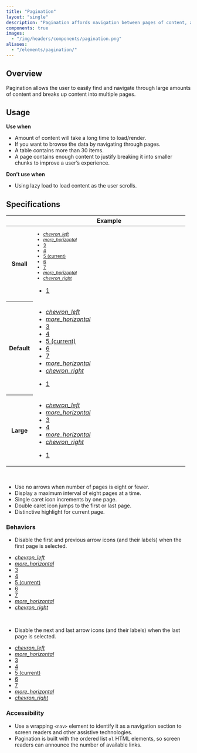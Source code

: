 ```yaml
---
title: "Pagination"
layout: "single"
description: "Pagination affords navigation between pages of content, and it highlights the page currently in view."
components: true
images:
  - "/img/headers/components/pagination.png"
aliases:
  - "/elements/pagination/"
---
```


## Overview

Pagination allows the user to easily find and navigate through large amounts of content and breaks up content into multiple pages.

## Usage

**Use when**

- Amount of content will take a long time to load/render.
- If you want to browse the data by navigating through pages.
- A table contains more than 30 items.
- A page contains enough content to justify breaking it into smaller chunks to improve a user’s experience.

**Don’t use when**

- Using lazy load to load content as the user scrolls.

## Specifications

<table class="table table-bordered bg-white">
  <thead class="thead-light">
    <tr>
      <th></th>
      <th>Example</th>
    </tr>
  </thead>
  <tbody>
    <tr>
      <th scope="row">Small</th>
      <td class="anatomy-cell">
        <nav aria-label="...">
          <ul class="pagination pagination-sm anatomy-display-static" data-anatomy-colors="false" style="font-size: 12px">
            <li class="page-item">
              <a class="page-link" href="#">
                <i class="modus-icons">chevron_left</i>
              </a>
            </li>
            <li class="page-item">
              <a class="page-link" href="#">
                <i class="modus-icons">more_horizontal</i>
              </a>
            </li>
            <li class="page-item">
              <a class="page-link" href="#"> 3 </a>
            </li>
            <li class="page-item">
              <a class="page-link" href="#"> 4 </a>
            </li>
            <li class="page-item active" aria-current="page">
              <a class="page-link" href="#">5 <span class="sr-only">(current)</span></a>
            </li>
            <li class="page-item">
              <a class="page-link" href="#"> 6 </a>
            </li>
            <li class="page-item">
              <a class="page-link" href="#"> 7 </a>
            </li>
            <li class="page-item">
              <a class="page-link" href="#">
                <i class="modus-icons">more_horizontal</i>
              </a>
            </li>
            <li class="page-item">
              <a class="page-link" href="#">
                <i class="modus-icons">chevron_right</i>
              </a>
            </li>
          </ul>
        </nav>
        <nav aria-label="...">
          <ul class="pagination pagination-sm m-0 mt-5">
            <li class="page-item">
              <a href="#" class="page-link anatomy-display-static" data-anatomy-colors="false" data-anatomy-popover="false">1</a>
            </li>
          </ul>
        </nav>
      </td>
    </tr>
    <tr>
      <th scope="row">Default</th>
      <td class="anatomy-cell">
        <div>
          <nav aria-label="..." style="width: 300px">
            <ul class="pagination anatomy-display-static" data-anatomy-colors="false">
              <li class="page-item">
                <a class="page-link" href="#">
                  <i class="modus-icons">chevron_left</i>
                </a>
              </li>
              <li class="page-item">
                <a class="page-link" href="#">
                  <i class="modus-icons">more_horizontal</i>
                </a>
              </li>
              <li class="page-item">
                <a class="page-link" href="#"> 3 </a>
              </li>
              <li class="page-item">
                <a class="page-link" href="#"> 4 </a>
              </li>
              <li class="page-item active" aria-current="page">
                <a class="page-link" href="#">5 <span class="sr-only">(current)</span></a>
              </li>
              <li class="page-item">
                <a class="page-link" href="#"> 6 </a>
              </li>
              <li class="page-item">
                <a class="page-link" href="#"> 7 </a>
              </li>
              <li class="page-item">
                <a class="page-link" href="#">
                  <i class="modus-icons">more_horizontal</i>
                </a>
              </li>
              <li class="page-item">
                <a class="page-link" href="#">
                  <i class="modus-icons">chevron_right</i>
                </a>
              </li>
            </ul>
          </nav>
          <nav aria-label="...">
            <ul class="pagination m-0 mt-5">
              <li class="page-item">
                <a href="#" class="page-link anatomy-display-static" data-anatomy-colors="false" data-anatomy-popover="false">1</a>
              </li>
            </ul>
          </nav>
        </div>
      </td>
    </tr>
    <tr>
      <th scope="row">Large</th>
      <td class="anatomy-cell">
        <nav aria-label="..." style="width: 400px">
          <ul class="pagination pagination-lg anatomy-display-static" data-anatomy-colors="false" style="font-size: 16px">
            <li class="page-item">
              <a class="page-link" href="#">
                <i class="modus-icons">chevron_left</i>
              </a>
            </li>
            <li class="page-item">
              <a class="page-link" href="#">
                <i class="modus-icons">more_horizontal</i>
              </a>
            </li>
            <li class="page-item">
              <a class="page-link" href="#"> 3 </a>
            </li>
            <li class="page-item">
              <a class="page-link" href="#"> 4 </a>
            </li>
            <li class="page-item">
              <a class="page-link" href="#">
                <i class="modus-icons">more_horizontal</i>
              </a>
            </li>
            <li class="page-item">
              <a class="page-link" href="#">
                <i class="modus-icons">chevron_right</i>
              </a>
            </li>
          </ul>
        </nav>
        <nav aria-label="...">
          <ul class="pagination pagination-lg m-0 mt-5">
            <li class="page-item">
              <a href="#" class="page-link anatomy-display-static" data-anatomy-colors="false" data-anatomy-popover="false">1</a>
            </li>
          </ul>
        </nav>
      </td>
    </tr>
  </tbody>
</table>

<br>

- Use no arrows when number of pages is eight or fewer.
- Display a maximum interval of eight pages at a time.
- Single caret icon increments by one page.
- Double caret icon jumps to the first or last page.
- Distinctive highlight for current page.

### Behaviors

- Disable the first and previous arrow icons (and their labels) when the first page is selected.

<div class="guide-example-block">
  <div class="guide-sample">
    <nav aria-label="...">
      <ul class="pagination m-0">
        <li class="page-item disabled">
          <a class="page-link" href="#">
            <i class="modus-icons">chevron_left</i>
          </a>
        </li>
        <li class="page-item disabled">
          <a class="page-link" href="#">
            <i class="modus-icons">more_horizontal</i>
          </a>
        </li>
        <li class="page-item">
          <a class="page-link" href="#">
            3
          </a>
        </li>
        <li class="page-item">
          <a class="page-link" href="#">
            4
          </a>
        </li>
        <li class="page-item active" aria-current="page">
          <a class="page-link" href="#"
            >5 <span class="sr-only">(current)</span></a
          >
        </li>
        <li class="page-item">
          <a class="page-link" href="#">
            6
          </a>
        </li>
        <li class="page-item">
          <a class="page-link" href="#">
            7
          </a>
        </li>
        <li class="page-item">
          <a class="page-link" href="#">
            <i class="modus-icons">more_horizontal</i>
          </a>
        </li>
        <li class="page-item">
          <a class="page-link" href="#">
            <i class="modus-icons">chevron_right</i>
          </a>
        </li>
      </ul>
    </nav>
  </div>
</div>

<br>

- Disable the next and last arrow icons (and their labels) when the last page is selected.

<div class="guide-example-block">
  <div class="guide-sample">
    <nav aria-label="...">
      <ul class="pagination m-0">
        <li class="page-item">
          <a class="page-link" href="#">
            <i class="modus-icons">chevron_left</i>
          </a>
        </li>
        <li class="page-item">
          <a class="page-link" href="#">
            <i class="modus-icons">more_horizontal</i>
          </a>
        </li>
        <li class="page-item">
          <a class="page-link" href="#">
            3
          </a>
        </li>
        <li class="page-item">
          <a class="page-link" href="#">
            4
          </a>
        </li>
        <li class="page-item active" aria-current="page">
          <a class="page-link" href="#"
            >5 <span class="sr-only">(current)</span></a
          >
        </li>
        <li class="page-item">
          <a class="page-link" href="#">
            6
          </a>
        </li>
        <li class="page-item">
          <a class="page-link" href="#">
            7
          </a>
        </li>
        <li class="page-item disabled">
          <a class="page-link" href="#">
            <i class="modus-icons">more_horizontal</i>
          </a>
        </li>
        <li class="page-item disabled">
          <a class="page-link" href="#">
            <i class="modus-icons">chevron_right</i>
          </a>
        </li>
      </ul>
    </nav>
  </div>
</div>

### Accessibility

- Use a wrapping `<nav>` element to identify it as a navigation section to screen readers and other assistive technologies.
- Pagination is built with the ordered list `ol` HTML elements, so screen readers can announce the number of available links.
